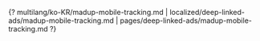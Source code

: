 {? multilang/ko-KR/madup-mobile-tracking.md | localized/deep-linked-ads/madup-mobile-tracking.md | pages/deep-linked-ads/madup-mobile-tracking.md ?}
